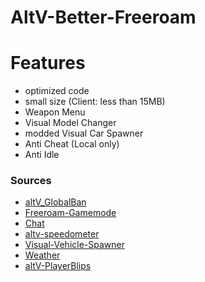 # AltV-Better-Freeroam

# Features
- optimized code
- small size (Client: less than 15MB)
- Weapon Menu
- Visual Model Changer
- modded Visual Car Spawner
- Anti Cheat (Local only)
- Anti Idle

### Sources
- [altV_GlobalBan](https://github.com/VnX-SolidSnake/altV_GlobalBan)
- [Freeroam-Gamemode](https://github.com/altV-Resources-by-Neta/Freeroam-Gamemode)
- [Chat](https://github.com/jovanivanovic/altv-os-chat)
- [altv-speedometer](https://github.com/Blackbandit1804/altV-speedometer)
- [Visual-Vehicle-Spawner](https://github.com/dusieq95/Visual-Vehicle-Spawner)
- [Weather](https://github.com/MateqB/altv-os-weather-time-sync)
- [altV-PlayerBlips](https://github.com/VnX-SolidSnake/altV-PlayerBlips)
